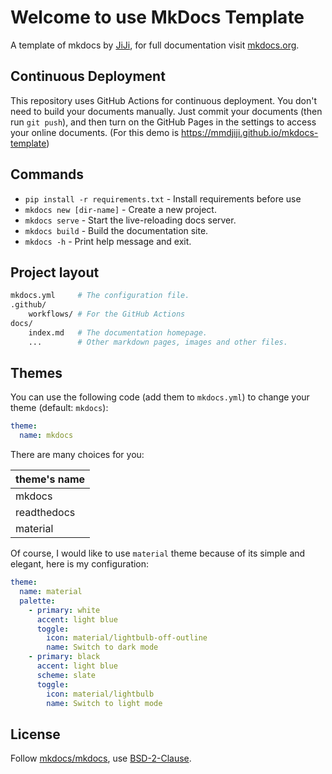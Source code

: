 # Welcome to use MkDocs Template

A template of mkdocs by [JiJi](https://mmdjiji.com), for full documentation visit [mkdocs.org](https://www.mkdocs.org).

## Continuous Deployment
This repository uses GitHub Actions for continuous deployment. You don't need to build your documents manually. Just commit your documents (then run `git push`), and then turn on the GitHub Pages in the settings to access your online documents. (For this demo is https://mmdjiji.github.io/mkdocs-template)

## Commands

* `pip install -r requirements.txt` - Install requirements before use
* `mkdocs new [dir-name]` - Create a new project.
* `mkdocs serve` - Start the live-reloading docs server.
* `mkdocs build` - Build the documentation site.
* `mkdocs -h` - Print help message and exit.

## Project layout
```bash
mkdocs.yml     # The configuration file.
.github/
    workflows/ # For the GitHub Actions
docs/
    index.md   # The documentation homepage.
    ...        # Other markdown pages, images and other files.
```

## Themes
You can use the following code (add them to `mkdocs.yml`) to change your theme (default: `mkdocs`):
```yaml
theme:
  name: mkdocs
```

There are many choices for you:

|theme's name|
|-|
|mkdocs|
|readthedocs|
|material|

Of course, I would like to use `material` theme because of its simple and elegant, here is my configuration:
```yaml
theme:
  name: material
  palette: 
    - primary: white
      accent: light blue
      toggle:
        icon: material/lightbulb-off-outline 
        name: Switch to dark mode
    - primary: black
      accent: light blue
      scheme: slate
      toggle:
        icon: material/lightbulb
        name: Switch to light mode
```

## License
Follow [mkdocs/mkdocs](https://github.com/mkdocs/mkdocs), use [BSD-2-Clause](LICENSE).